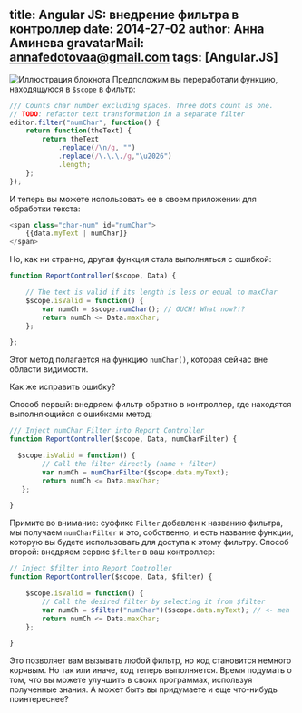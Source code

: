 title: Angular JS: внедрение фильтра в контроллер
date: 2014-27-02
author: Анна Аминева
gravatarMail: annafedotovaa@gmail.com
tags: [Angular.JS]
---
![Иллюстрация блокнота](/blog/images/filter.jpg)
Предположим вы переработали функцию, находящуюся в `$scope` в фильтр:

<!-- more -->

```javascript
/// Counts char number excluding spaces. Three dots count as one.
// TODO: refactor text transformation in a separate filter
editor.filter("numChar", function() {
    return function(theText) {
        return theText
            .replace(/\n/g, "")
            .replace(/\.\.\./g,"\u2026")
            .length; 
    };
});

```
И теперь вы можете использовать ее в своем приложении для обработки текста:
```javascript
<span class="char-num" id="numChar">
    {{data.myText | numChar}}
</span>
```

Но, как ни странно, другая функция стала выполняться с ошибкой:
```javascript
function ReportController($scope, Data) {

    // The text is valid if its length is less or equal to maxChar
    $scope.isValid = function() {
        var numCh = $scope.numChar(); // OUCH! What now?!?
        return numCh <= Data.maxChar; 
    }; 

}; 
``` 
Этот метод полагается на функцию `numChar()`, которая сейчас вне области видимости. 

Как же исправить ошибку? 

Способ первый: внедряем фильтр обратно в контроллер, где находятся выполняющийся с ошибками метод:
```javascript
/// Inject numChar Filter into Report Controller
function ReportController($scope, Data, numCharFilter) {

  $scope.isValid = function() {
        // Call the filter directly (name + filter)
        var numCh = numCharFilter($scope.data.myText);
        return numCh <= Data.maxChar;
   };

}
```

Примите во внимание: суффикс `Filter` добавлен к названию фильтра, мы получаем `numCharFilter` и это, собственно, и есть название функции, которую вы будете использовать для доступа к этому фильтру.
Способ второй: внедряем сервис `$filter` в ваш контроллер:
```javascript
// Inject $filter into Report Controller
function ReportController($scope, Data, $filter) {

    $scope.isValid = function() {
        // Call the desired filter by selecting it from $filter
        var numCh = $filter("numChar")($scope.data.myText); // <- meh
        return numCh <= Data.maxChar;
    };

}
```
Это позволяет вам вызывать любой фильтр, но код становится немного корявым. 
Но так или иначе, код теперь выполняется. Время подумать о том, что вы можете улучшить в своих программах, используя полученные знания. А может быть вы придумаете и еще что-нибудь поинтереснее?
